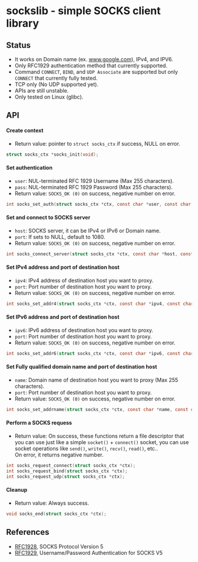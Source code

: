 # sockslib - simple SOCKS client library

## Status

- It works on Domain name (ex. www.google.com), IPv4, and IPV6.
- Only RFC1929 authentication method that currently supported.
- Command `CONNECT`, `BIND`, and `UDP Associate` are supported but only `CONNECT` that currently fully tested.
- TCP only (No UDP supported yet).
- APIs are still unstable.
- Only tested on Linux (glibc).

## API

#### Create context
- Return value: pointer to `struct socks_ctx` if success, NULL on error.
```c
struct socks_ctx *socks_init(void);
```

#### Set authentication
- `user`:  NUL-terminated RFC 1929 Username (Max 255 characters).
- `pass`:  NUL-terminated RFC 1929 Password (Max 255 characters).
- Return value: `SOCKS_OK (0)` on success, negative number on error.
```c
int socks_set_auth(struct socks_ctx *ctx, const char *user, const char *pass);
```

#### Set and connect to SOCKS server
- `host`:  SOCKS server, it can be IPv4 or IPv6 or Domain name.
- `port`:  If sets to NULL, default to 1080.
- Return value: `SOCKS_OK (0)` on success, negative number on error.
```c
int socks_connect_server(struct socks_ctx *ctx, const char *host, const char *port);
```

#### Set IPv4 address and port of destination host
- `ipv4`:  IPv4 address of destination host you want to proxy.
- `port`:  Port number of destination host you want to proxy.
- Return value: `SOCKS_OK (0)` on success, negative number on error.
```c
int socks_set_addr4(struct socks_ctx *ctx, const char *ipv4, const char *port);
```

#### Set IPv6 address and port of destination host
- `ipv6`:  IPv6 address of destination host you want to proxy.
- `port`:  Port number of destination host you want to proxy.
- Return value: `SOCKS_OK (0)` on success, negative number on error.
```c
int socks_set_addr6(struct socks_ctx *ctx, const char *ipv6, const char *port);
```

#### Set Fully qualified domain name and port of destination host
- `name`:  Domain name of destination host you want to proxy (Max 255 characters).
- `port`:  Port number of destination host you want to proxy.
- Return value: `SOCKS_OK (0)` on success, negative number on error.
```c
int socks_set_addrname(struct socks_ctx *ctx, const char *name, const char *port);
```

#### Perform a SOCKS requess
- Return value: On success, these functions return a file descriptor that you can use
  just like a simple `socket()` + `connect()` socket, you can use socket operations
  like `send()`, `write()`, `recv()`, `read()`, etc..<br/>
  On error, it returns negative number.
```c
int socks_request_connect(struct socks_ctx *ctx);
int socks_request_bind(struct socks_ctx *ctx);
int socks_request_udp(struct socks_ctx *ctx);
```

#### Cleanup
- Return value: Always success.
```c
void socks_end(struct socks_ctx *ctx);
```


## References
- [RFC1928](https://datatracker.ietf.org/doc/html/rfc1928),  SOCKS Protocol Version 5
- [RFC1929](https://datatracker.ietf.org/doc/html/rfc1929),  Username/Password Authentication for SOCKS V5
